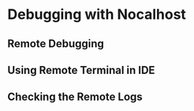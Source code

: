 # Debugging with Nocalhost

## Remote Debugging


## Using Remote Terminal in IDE


## Checking the Remote Logs
